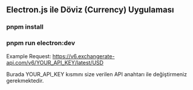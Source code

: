## Electron.js ile Döviz (Currency) Uygulaması

### pnpm install
### pnpm run electron:dev

Example Request:
https://v6.exchangerate-api.com/v6/YOUR_API_KEY/latest/USD

Burada YOUR_API_KEY kısmını size verilen API anahtarı ile değiştirmeniz gerekmektedir.